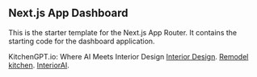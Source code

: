 ## Next.js App Dashboard

This is the starter template for the Next.js App Router. It contains the starting code for the dashboard application.

KitchenGPT.io: Where AI Meets Interior Design [Interior Design](https://kitchengpt.io/).
[Remodel kitchen](https://kitchengpt.io/dream).
[InteriorAI](https://kitchengpt.io/).
